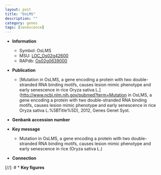 ```yaml
---
layout: post
title: "OsLMS"
description: ""
category: genes
tags: [senescence]
---
```


* **Information**  
    + Symbol: OsLMS  
    + MSU: [LOC_Os02g42600](http://rice.plantbiology.msu.edu/cgi-bin/ORF_infopage.cgi?orf=LOC_Os02g42600)  
    + RAPdb: [Os02g0639000](http://rapdb.dna.affrc.go.jp/viewer/gbrowse_details/irgsp1?name=Os02g0639000)  

* **Publication**  
    + [Mutation in OsLMS, a gene encoding a protein with two double-stranded RNA binding motifs, causes lesion mimic phenotype and early senescence in rice Oryza sativa L.](http://www.ncbi.nlm.nih.gov/pubmed?term=Mutation in OsLMS, a gene encoding a protein with two double-stranded RNA binding motifs, causes lesion mimic phenotype and early senescence in rice Oryza sativa L.%5BTitle%5D), 2012, Genes Genet Syst.

* **Genbank accession number**  

* **Key message**  
    + Mutation in OsLMS, a gene encoding a protein with two double-stranded RNA binding motifs, causes lesion mimic phenotype and early senescence in rice (Oryza sativa L.)

* **Connection**  

[//]: # * **Key figures**  


